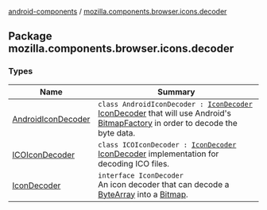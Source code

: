 [android-components](../index.md) / [mozilla.components.browser.icons.decoder](./index.md)

## Package mozilla.components.browser.icons.decoder

### Types

| Name | Summary |
|---|---|
| [AndroidIconDecoder](-android-icon-decoder/index.md) | `class AndroidIconDecoder : `[`IconDecoder`](-icon-decoder/index.md)<br>[IconDecoder](-icon-decoder/index.md) that will use Android's [BitmapFactory](https://developer.android.com/reference/android/graphics/BitmapFactory.html) in order to decode the byte data. |
| [ICOIconDecoder](-i-c-o-icon-decoder/index.md) | `class ICOIconDecoder : `[`IconDecoder`](-icon-decoder/index.md)<br>[IconDecoder](-icon-decoder/index.md) implementation for decoding ICO files. |
| [IconDecoder](-icon-decoder/index.md) | `interface IconDecoder`<br>An icon decoder that can decode a [ByteArray](https://kotlinlang.org/api/latest/jvm/stdlib/kotlin/-byte-array/index.html) into a [Bitmap](https://developer.android.com/reference/android/graphics/Bitmap.html). |
